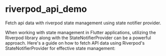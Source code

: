 # riverpod_api_demo
 Fetch api data with riverpod state management using state notifier provider.
 
When working with state management in Flutter applications, utilizing the Riverpod library along with the StateNotifierProvider can be a powerful approach. Here's a guide on how to fetch API data using Riverpod's StateNotifierProvider for effective state management:
